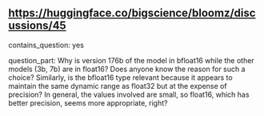 ## https://huggingface.co/bigscience/bloomz/discussions/45

contains_question: yes

question_part: Why is version 176b of the model in bfloat16 while the other models (3b, 7b) are in float16? Does anyone know the reason for such a choice? Similarly, is the bfloat16 type relevant because it appears to maintain the same dynamic range as float32 but at the expense of precision? In general, the values involved are small, so float16, which has better precision, seems more appropriate, right?